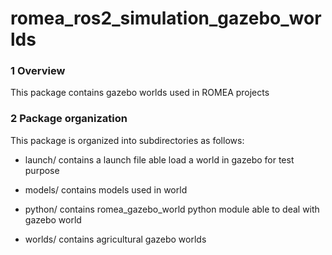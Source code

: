# romea_ros2_simulation_gazebo_worlds

### 1 Overview ###

This package contains gazebo worlds used in ROMEA projects

### 2 Package organization ###

This package is organized into subdirectories as follows:

  - launch/ contains a launch file able load a world in gazebo for test purpose
  
  - models/ contains models used in world

  - python/ contains romea_gazebo_world python module able to deal with gazebo world

  - worlds/ contains agricultural gazebo  worlds
